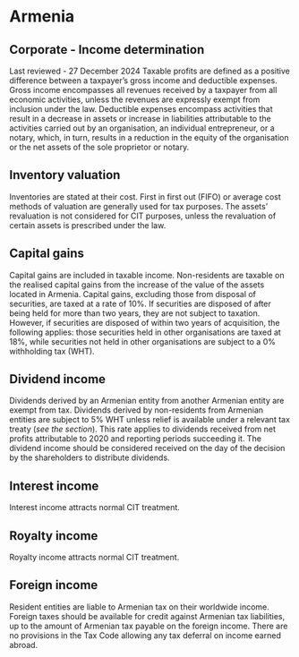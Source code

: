 # Armenia
## Corporate - Income determination
Last reviewed - 27 December 2024
Taxable profits are defined as a positive difference between a taxpayer’s gross income and deductible expenses. Gross income encompasses all revenues received by a taxpayer from all economic activities, unless the revenues are expressly exempt from inclusion under the law. Deductible expenses encompass activities that result in a decrease in assets or increase in liabilities attributable to the activities carried out by an organisation, an individual entrepreneur, or a notary, which, in turn, results in a reduction in the equity of the organisation or the net assets of the sole proprietor or notary.
## Inventory valuation
Inventories are stated at their cost. First in first out (FIFO) or average cost methods of valuation are generally used for tax purposes.
The assets’ revaluation is not considered for CIT purposes, unless the revaluation of certain assets is prescribed under the law.
## Capital gains
Capital gains are included in taxable income. Non-residents are taxable on the realised capital gains from the increase of the value of the assets located in Armenia. 
Capital gains, excluding those from disposal of securities, are taxed at a rate of 10%. If securities are disposed of after being held for more than two years, they are not subject to taxation. However, if securities are disposed of within two years of acquisition, the following applies: those securities held in other organisations are taxed at 18%, while securities not held in other organisations are subject to a 0% withholding tax (WHT).
## Dividend income
Dividends derived by an Armenian entity from another Armenian entity are exempt from tax. Dividends derived by non-residents from Armenian entities are subject to 5% WHT unless relief is available under a relevant tax treaty (_see the section_). This rate applies to dividends received from net profits attributable to 2020 and reporting periods succeeding it.
The dividend income should be considered received on the day of the decision by the shareholders to distribute dividends.
## Interest income
Interest income attracts normal CIT treatment.
## Royalty income
Royalty income attracts normal CIT treatment.
## Foreign income
Resident entities are liable to Armenian tax on their worldwide income. Foreign taxes should be available for credit against Armenian tax liabilities, up to the amount of Armenian tax payable on the foreign income.
There are no provisions in the Tax Code allowing any tax deferral on income earned abroad.
